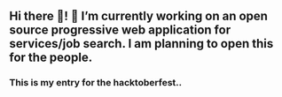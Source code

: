 ##  Hi there 👋! 🔭 I’m currently working on an open source progressive web application for services/job search. I am planning to open this for the people.
### This is my entry for the hacktoberfest..

<!--
**errandboi/errandboi** is a ✨ _special_ ✨ repository because its `README.md` (this file) appears on your GitHub profile.

Here are some ideas to get you started:

- 🔭 I’m currently working on ...
- 🌱 I’m currently learning ...
- 👯 I’m looking to collaborate on ...
- 🤔 I’m looking for help with ...
- 💬 Ask me about ...
- 📫 How to reach me: ...
- 😄 Pronouns: ...
- ⚡ Fun fact: ...
-->
